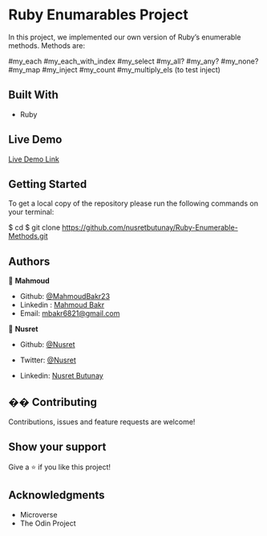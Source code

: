 # Ruby Enumarables Project

In this project, we implemented our own version of Ruby’s enumerable methods. Methods are:

#my_each
#my_each_with_index
#my_select
#my_all?
#my_any?
#my_none?
#my_map
#my_inject
#my_count
#my_multiply_els (to test inject)

## Built With

- Ruby

## Live Demo

[Live Demo Link](https://repl.it/@NusretButunay/Ruby-Enumarables-Project-MahmoudandNusret)

## Getting Started

To get a local copy of the repository please run the following commands on your terminal:

$ cd <folder>
$ git clone https://github.com/nusretbutunay/Ruby-Enumerable-Methods.git

## Authors

👤 **Mahmoud**

- Github: [@MahmoudBakr23](https://github.com/MahmoudBakr23)
- Linkedin : [Mahmoud Bakr](https://www.linkedin.com/in/mahmoud-bakr-a76323194/)
- Email: [mbakr6821@gmail.com](mbakr6821@gmail.com)

👤 **Nusret**

- Github: [@Nusret](https://github.com/nusretbutunay)

- Twitter: [@Nusret](https://twitter.com/nusretbutunay)

- Linkedin: [Nusret Butunay](https://www.linkedin.com/in/nusretbutunay)

## �� Contributing

Contributions, issues and feature requests are welcome!

## Show your support

Give a ⭐️ if you like this project!

## Acknowledgments

- Microverse
- The Odin Project
